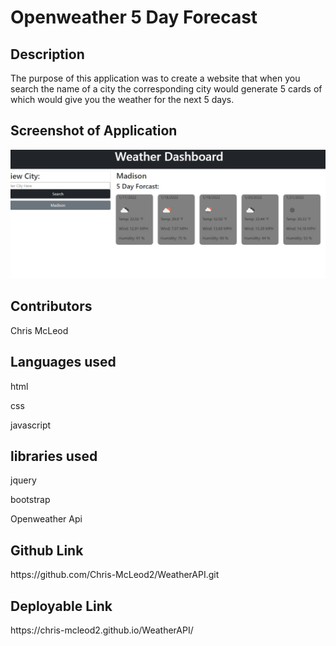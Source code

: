 <h1>Openweather 5 Day Forecast</h2>

<h2>Description</h2>
<p>The purpose of this application was to create a website that when you search the name of a city the corresponding city would generate 5 cards of which would give you the weather for the next 5 days.</p>

<h2>Screenshot of Application</h2>
<img src="./assets/landing.jpeg" />




<h2>Contributors</h2>
<p>Chris McLeod</p>


<h2>Languages used</h2>
<p>html</p>
<p>css</p>
<p>javascript</p>

<h2>libraries used</h2>
<p>jquery</p>
<p>bootstrap</p>
<p>Openweather Api</p>


<h2>Github Link</h2>
https://github.com/Chris-McLeod2/WeatherAPI.git
<h2>Deployable Link</h2>
https://chris-mcleod2.github.io/WeatherAPI/
